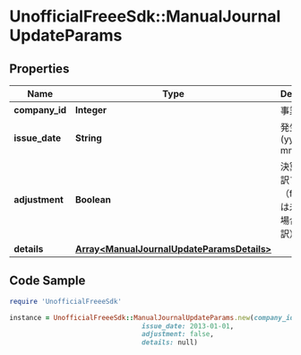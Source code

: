 # UnofficialFreeeSdk::ManualJournalUpdateParams

## Properties

Name | Type | Description | Notes
------------ | ------------- | ------------- | -------------
**company_id** | **Integer** | 事業所ID | 
**issue_date** | **String** | 発生日 (yyyy-mm-dd) | 
**adjustment** | **Boolean** | 決算整理仕訳フラグ（falseまたは未指定の場合: 日常仕訳） | [optional] 
**details** | [**Array&lt;ManualJournalUpdateParamsDetails&gt;**](ManualJournalUpdateParamsDetails.md) |  | 

## Code Sample

```ruby
require 'UnofficialFreeeSdk'

instance = UnofficialFreeeSdk::ManualJournalUpdateParams.new(company_id: 1,
                                 issue_date: 2013-01-01,
                                 adjustment: false,
                                 details: null)
```


